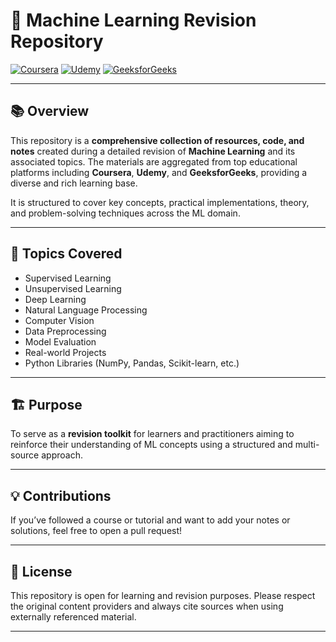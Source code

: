 # 🧠 Machine Learning Revision Repository

[![Coursera](https://img.shields.io/badge/Coursera-0056D2?style=for-the-badge&logo=coursera&logoColor=white)](https://www.coursera.org)
[![Udemy](https://img.shields.io/badge/Udemy-A435F0?style=for-the-badge&logo=Udemy&logoColor=white)](https://www.udemy.com)
[![GeeksforGeeks](https://img.shields.io/badge/GeeksforGeeks-2F8D46?style=for-the-badge&logo=geeksforgeeks&logoColor=white)](https://www.geeksforgeeks.org)

---

## 📚 Overview

This repository is a **comprehensive collection of resources, code, and notes** created during a detailed revision of **Machine Learning** and its associated topics. The materials are aggregated from top educational platforms including **Coursera**, **Udemy**, and **GeeksforGeeks**, providing a diverse and rich learning base.

It is structured to cover key concepts, practical implementations, theory, and problem-solving techniques across the ML domain.

---

## 🧩 Topics Covered

- Supervised Learning
- Unsupervised Learning
- Deep Learning
- Natural Language Processing
- Computer Vision
- Data Preprocessing
- Model Evaluation
- Real-world Projects
- Python Libraries (NumPy, Pandas, Scikit-learn, etc.)

---

## 🏗️ Purpose

To serve as a **revision toolkit** for learners and practitioners aiming to reinforce their understanding of ML concepts using a structured and multi-source approach.

---

## 💡 Contributions

If you’ve followed a course or tutorial and want to add your notes or solutions, feel free to open a pull request!

---

## 📜 License

This repository is open for learning and revision purposes. Please respect the original content providers and always cite sources when using externally referenced material.

---

